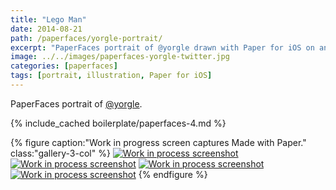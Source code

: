 ```yaml
---
title: "Lego Man"
date: 2014-08-21
path: /paperfaces/yorgle-portrait/
excerpt: "PaperFaces portrait of @yorgle drawn with Paper for iOS on an iPad."
image: ../../images/paperfaces-yorgle-twitter.jpg
categories: [paperfaces]
tags: [portrait, illustration, Paper for iOS]
---
```


PaperFaces portrait of [@yorgle](https://twitter.com/yorgle).

{% include_cached boilerplate/paperfaces-4.md %}

{% figure caption:"Work in progress screen captures Made with Paper." class:"gallery-3-col" %}
[![Work in process screenshot](../../images/paperfaces-yorgle-process-1-600.jpg)](../../images/paperfaces-yorgle-process-1-lg.jpg) [![Work in process screenshot](../../images/paperfaces-yorgle-process-2-600.jpg)](../../images/paperfaces-yorgle-process-2-lg.jpg) [![Work in process screenshot](../../images/paperfaces-yorgle-process-3-600.jpg)](../../images/paperfaces-yorgle-process-3-lg.jpg) [![Work in process screenshot](../../images/paperfaces-yorgle-process-4-600.jpg)](../../images/paperfaces-yorgle-process-4-lg.jpg)
{% endfigure %}
